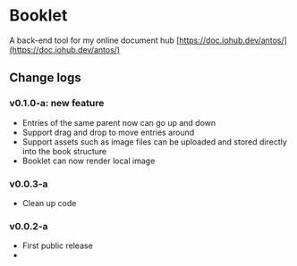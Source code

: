# Booklet
A back-end tool for my online document hub [https://doc.iohub.dev/antos/](https://doc.iohub.dev/antos/)


## Change logs

### v0.1.0-a: new feature
* Entries of the same parent now can go up and down
* Support drag and drop to move entries around
* Support assets such as image files can be uploaded and stored directly into the book structure
* Booklet can now render local image

### v0.0.3-a
* Clean up code

### v0.0.2-a
* First public release
*